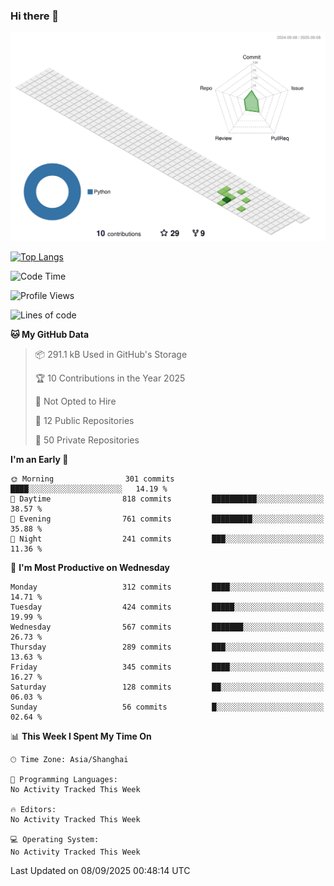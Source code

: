 ### Hi there 👋

![](./profile-3d-contrib/profile-green-animate.svg)

 

[![Top Langs](https://github-readme-stats.vercel.app/api/top-langs/?username=fly2tomato)](https://github.com/anuraghazra/github-readme-stats)


 

<!--START_SECTION:waka-->
![Code Time](http://img.shields.io/badge/Code%20Time-5%20hrs%2042%20mins-blue)

![Profile Views](http://img.shields.io/badge/Profile%20Views-0-blue)

![Lines of code](https://img.shields.io/badge/From%20Hello%20World%20I%27ve%20Written-529.4%20thousand%20lines%20of%20code-blue)

**🐱 My GitHub Data** 

> 📦 291.1 kB Used in GitHub's Storage 
 > 
> 🏆 10 Contributions in the Year 2025
 > 
> 🚫 Not Opted to Hire
 > 
> 📜 12 Public Repositories 
 > 
> 🔑 50 Private Repositories 
 > 
**I'm an Early 🐤** 

```text
🌞 Morning                301 commits         ████░░░░░░░░░░░░░░░░░░░░░   14.19 % 
🌆 Daytime                818 commits         ██████████░░░░░░░░░░░░░░░   38.57 % 
🌃 Evening                761 commits         █████████░░░░░░░░░░░░░░░░   35.88 % 
🌙 Night                  241 commits         ███░░░░░░░░░░░░░░░░░░░░░░   11.36 % 
```
📅 **I'm Most Productive on Wednesday** 

```text
Monday                   312 commits         ████░░░░░░░░░░░░░░░░░░░░░   14.71 % 
Tuesday                  424 commits         █████░░░░░░░░░░░░░░░░░░░░   19.99 % 
Wednesday                567 commits         ███████░░░░░░░░░░░░░░░░░░   26.73 % 
Thursday                 289 commits         ███░░░░░░░░░░░░░░░░░░░░░░   13.63 % 
Friday                   345 commits         ████░░░░░░░░░░░░░░░░░░░░░   16.27 % 
Saturday                 128 commits         ██░░░░░░░░░░░░░░░░░░░░░░░   06.03 % 
Sunday                   56 commits          █░░░░░░░░░░░░░░░░░░░░░░░░   02.64 % 
```


📊 **This Week I Spent My Time On** 

```text
🕑︎ Time Zone: Asia/Shanghai

💬 Programming Languages: 
No Activity Tracked This Week

🔥 Editors: 
No Activity Tracked This Week

💻 Operating System: 
No Activity Tracked This Week
```


 Last Updated on 08/09/2025 00:48:14 UTC
<!--END_SECTION:waka-->
